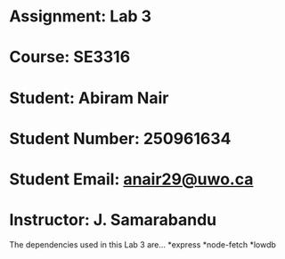 # Assignment: Lab 3
# Course: SE3316
# Student: Abiram Nair
# Student Number: 250961634
# Student Email: anair29@uwo.ca
# Instructor: J. Samarabandu

The dependencies used in this Lab 3 are...
    *express
    *node-fetch
    *lowdb